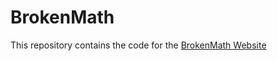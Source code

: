 # BrokenMath

This repository contains the code for the [BrokenMath Website](https://www.sycophanticmath.ai/)